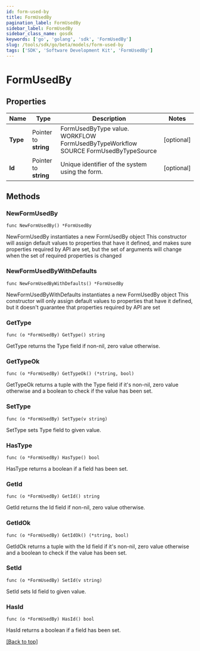 ```yaml
---
id: form-used-by
title: FormUsedBy
pagination_label: FormUsedBy
sidebar_label: FormUsedBy
sidebar_class_name: gosdk
keywords: ['go', 'golang', 'sdk', 'FormUsedBy'] 
slug: /tools/sdk/go/beta/models/form-used-by
tags: ['SDK', 'Software Development Kit', 'FormUsedBy']
---
```


# FormUsedBy

## Properties

Name | Type | Description | Notes
------------ | ------------- | ------------- | -------------
**Type** | Pointer to **string** | FormUsedByType value.  WORKFLOW FormUsedByTypeWorkflow SOURCE FormUsedByTypeSource | [optional] 
**Id** | Pointer to **string** | Unique identifier of the system using the form. | [optional] 

## Methods

### NewFormUsedBy

`func NewFormUsedBy() *FormUsedBy`

NewFormUsedBy instantiates a new FormUsedBy object
This constructor will assign default values to properties that have it defined,
and makes sure properties required by API are set, but the set of arguments
will change when the set of required properties is changed

### NewFormUsedByWithDefaults

`func NewFormUsedByWithDefaults() *FormUsedBy`

NewFormUsedByWithDefaults instantiates a new FormUsedBy object
This constructor will only assign default values to properties that have it defined,
but it doesn't guarantee that properties required by API are set

### GetType

`func (o *FormUsedBy) GetType() string`

GetType returns the Type field if non-nil, zero value otherwise.

### GetTypeOk

`func (o *FormUsedBy) GetTypeOk() (*string, bool)`

GetTypeOk returns a tuple with the Type field if it's non-nil, zero value otherwise
and a boolean to check if the value has been set.

### SetType

`func (o *FormUsedBy) SetType(v string)`

SetType sets Type field to given value.

### HasType

`func (o *FormUsedBy) HasType() bool`

HasType returns a boolean if a field has been set.

### GetId

`func (o *FormUsedBy) GetId() string`

GetId returns the Id field if non-nil, zero value otherwise.

### GetIdOk

`func (o *FormUsedBy) GetIdOk() (*string, bool)`

GetIdOk returns a tuple with the Id field if it's non-nil, zero value otherwise
and a boolean to check if the value has been set.

### SetId

`func (o *FormUsedBy) SetId(v string)`

SetId sets Id field to given value.

### HasId

`func (o *FormUsedBy) HasId() bool`

HasId returns a boolean if a field has been set.


[[Back to top]](#) 


